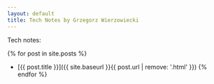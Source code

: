 ```yaml
---
layout: default
title: Tech Notes by Grzegorz Wierzowiecki
---
```


Tech notes:

{% for post in site.posts %}
* [{{ post.title }}]({{ site.baseurl }}{{ post.url | remove: '.html' }})
{% endfor %}
